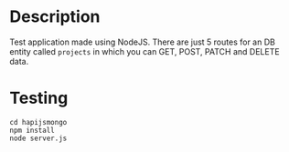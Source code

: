 # Description
Test application made using NodeJS. There are just 5 routes for an DB entity called `projects` in which you can GET, POST, PATCH and DELETE data.

# Testing
```
cd hapijsmongo
npm install
node server.js
```